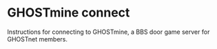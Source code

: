 # GHOSTmine connect
Instructions for connecting to GHOSTmine, a BBS door game server for GHOSTnet members.
